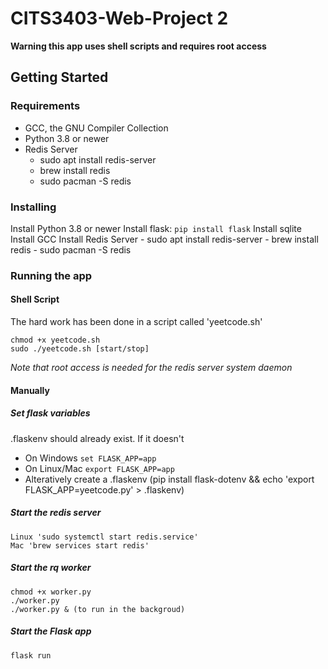 # CITS3403-Web-Project 2

**Warning this app uses shell scripts and requires root access**

## Getting Started

### Requirements
- GCC, the GNU Compiler Collection
- Python 3.8 or newer
- Redis Server
    - sudo apt install redis-server
    - brew install redis
    - sudo pacman -S redis


### Installing
Install Python 3.8 or newer
Install flask: `pip install flask`
Install sqlite
Install GCC
Install Redis Server
    - sudo apt install redis-server
    - brew install redis
    - sudo pacman -S redis


### Running the app

#### Shell Script

The hard work has been done in a script called 'yeetcode.sh'

	chmod +x yeetcode.sh
	sudo ./yeetcode.sh [start/stop]

*Note that root access is needed for the redis server system daemon*

#### Manually

##### Set flask variables

.flaskenv should already exist. If it doesn't

- On Windows `set FLASK_APP=app`
- On Linux/Mac `export FLASK_APP=app`
- Alteratively create a .flaskenv (pip install flask-dotenv && echo 'export FLASK_APP=yeetcode.py' > .flaskenv)

##### Start the redis server

	Linux 'sudo systemctl start redis.service'
	Mac 'brew services start redis'

##### Start the rq worker

	chmod +x worker.py
	./worker.py
	./worker.py & (to run in the backgroud)


##### Start the Flask app

	flask run


